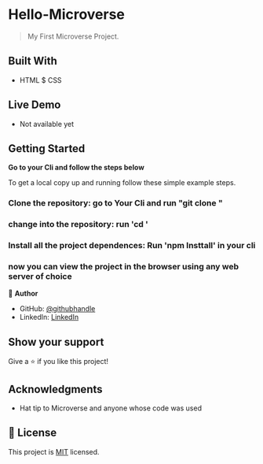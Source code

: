 # Hello-Microverse


> My First Microverse Project.


## Built With

- HTML $ CSS

## Live Demo

- Not available yet


## Getting Started

**Go to your Cli and follow the steps below**



To get a local copy up and running follow these simple example steps.

### Clone the repository: go to Your Cli and run "git clone <repository url>"

### change into the repository:  run 'cd <repository name>'

### Install all the project dependences: Run 'npm Insttall' in your cli

### now you can view the project in the browser using any web server of choice






👤 **Author**

- GitHub: [@githubhandle](https://github.com/v-blaze)
- LinkedIn: [LinkedIn](www.linkedin.com/in/valentine-ezekwonna-4b6490245)

## Show your support

Give a ⭐️ if you like this project!

## Acknowledgments

- Hat tip to Microverse and anyone whose code was used


## 📝 License

This project is [MIT](./LICENSE) licensed.
